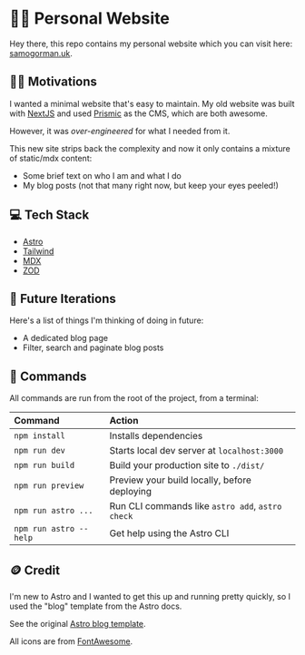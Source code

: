 # 🧑‍💻 Personal Website

Hey there, this repo contains my personal website which you can visit here: [samogorman.uk](https://www.samogorman.uk/).

## 💪🏻 Motivations

I wanted a minimal website that's easy to maintain. My old website was built with [NextJS](https://nextjs.org/) and used [Prismic](https://prismic.io/) as the CMS, which are both awesome.

However, it was *over-engineered* for what I needed from it.

This new site strips back the complexity and now it only contains a mixture of static/mdx content:

- Some brief text on who I am and what I do
- My blog posts (not that many right now, but keep your eyes peeled!)


## 💻 Tech Stack

- [Astro](https://astro.build/)
- [Tailwind](https://tailwindcss.com/)
- [MDX](https://mdxjs.com/)
- [ZOD](https://github.com/colinhacks/zod)

## 🔮 Future Iterations

Here's a list of things I'm thinking of doing in future:

- A dedicated blog page
- Filter, search and paginate blog posts


## 🧞 Commands

All commands are run from the root of the project, from a terminal:

| Command                | Action                                           |
| :--------------------- | :----------------------------------------------- |
| `npm install`          | Installs dependencies                            |
| `npm run dev`          | Starts local dev server at `localhost:3000`      |
| `npm run build`        | Build your production site to `./dist/`          |
| `npm run preview`      | Preview your build locally, before deploying     |
| `npm run astro ...`    | Run CLI commands like `astro add`, `astro check` |
| `npm run astro --help` | Get help using the Astro CLI                     |


## 🪙 Credit

I'm new to Astro and I wanted to get this up and running pretty quickly, so I used the "blog" template from the Astro docs.

See the original [Astro blog template](https://astro-blog-template.netlify.app/).

All icons are from [FontAwesome](https://fontawesome.com/).